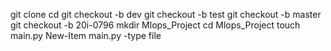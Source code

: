 git clone <repository-url>
cd <repository-name>
git checkout -b dev
git checkout -b test
git checkout -b master
git checkout -b 20i-0796
mkdir Mlops_Project
cd Mlops_Project
touch main.py
New-Item main.py -type file
